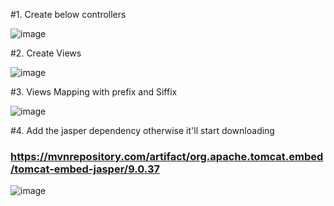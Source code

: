 #1. Create below controllers

![image](https://user-images.githubusercontent.com/35370115/197742610-17a6f994-1ef7-4f8b-a654-0a9104dfbc11.png)

#2. Create Views

![image](https://user-images.githubusercontent.com/35370115/197743005-6e017458-b4ec-4437-aada-ce4b20e61f84.png)

#3. Views Mapping with prefix and Siffix

![image](https://user-images.githubusercontent.com/35370115/197743256-3e1371a8-e515-4464-aa30-8e011c4ede88.png)


#4. Add the jasper dependency otherwise it'll start downloading 

### https://mvnrepository.com/artifact/org.apache.tomcat.embed/tomcat-embed-jasper/9.0.37

![image](https://user-images.githubusercontent.com/35370115/197743428-c22a1c3f-2f40-41af-8220-19dc8710ebca.png)

